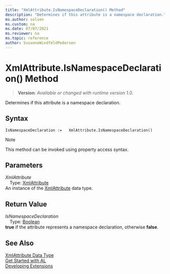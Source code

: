 ```yaml
---
title: "XmlAttribute.IsNamespaceDeclaration() Method"
description: "Determines if this attribute is a namespace declaration."
ms.author: solsen
ms.custom: na
ms.date: 07/07/2021
ms.reviewer: na
ms.topic: reference
author: SusanneWindfeldPedersen
---
```

[//]: # (START>DO_NOT_EDIT)
[//]: # (IMPORTANT:Do not edit any of the content between here and the END>DO_NOT_EDIT.)
[//]: # (Any modifications should be made in the .xml files in the ModernDev repo.)
# XmlAttribute.IsNamespaceDeclaration() Method
> **Version**: _Available or changed with runtime version 1.0._

Determines if this attribute is a namespace declaration.


## Syntax
```AL
IsNamespaceDeclaration :=   XmlAttribute.IsNamespaceDeclaration()
```
> [!NOTE]
> This method can be invoked using property access syntax.

## Parameters
*XmlAttribute*  
&emsp;Type: [XmlAttribute](xmlattribute-data-type.md)  
An instance of the [XmlAttribute](xmlattribute-data-type.md) data type.  

## Return Value
*IsNamespaceDeclaration*  
&emsp;Type: [Boolean](../boolean/boolean-data-type.md)  
**true** if the attribute represents a namespace declaration, otherwise **false**.


[//]: # (IMPORTANT: END>DO_NOT_EDIT)
## See Also
[XmlAttribute Data Type](xmlattribute-data-type.md)  
[Get Started with AL](../../devenv-get-started.md)  
[Developing Extensions](../../devenv-dev-overview.md)